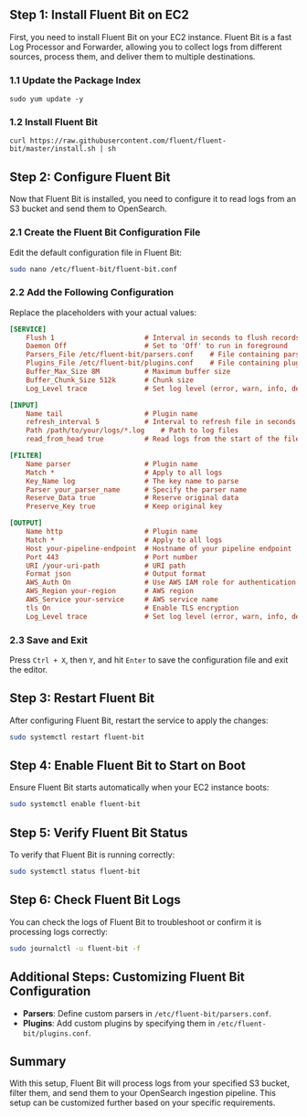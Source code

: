 
## Step 1: Install Fluent Bit on EC2

First, you need to install Fluent Bit on your EC2 instance. Fluent Bit is a fast Log Processor and Forwarder, allowing you to collect logs from different sources, process them, and deliver them to multiple destinations.

### 1.1 Update the Package Index

```
sudo yum update -y
```
### 1.2 Install Fluent Bit

```
curl https://raw.githubusercontent.com/fluent/fluent-bit/master/install.sh | sh
```

## Step 2: Configure Fluent Bit

Now that Fluent Bit is installed, you need to configure it to read logs from an S3 bucket and send them to OpenSearch.

### 2.1 Create the Fluent Bit Configuration File

Edit the default configuration file in Fluent Bit:

```bash
sudo nano /etc/fluent-bit/fluent-bit.conf
```

### 2.2 Add the Following Configuration

Replace the placeholders with your actual values:

```ini
[SERVICE]
    Flush 1                      # Interval in seconds to flush records
    Daemon Off                   # Set to 'Off' to run in foreground
    Parsers_File /etc/fluent-bit/parsers.conf    # File containing parsers
    Plugins_File /etc/fluent-bit/plugins.conf    # File containing plugins
    Buffer_Max_Size 8M           # Maximum buffer size
    Buffer_Chunk_Size 512k       # Chunk size
    Log_Level trace              # Set log level (error, warn, info, debug, trace)

[INPUT]
    Name tail                    # Plugin name
    refresh_interval 5           # Interval to refresh file in seconds
    Path /path/to/your/logs/*.log    # Path to log files
    read_from_head true          # Read logs from the start of the file

[FILTER]
    Name parser                  # Plugin name
    Match *                      # Apply to all logs
    Key_Name log                 # The key name to parse
    Parser your_parser_name      # Specify the parser name
    Reserve_Data true            # Reserve original data
    Preserve_Key true            # Keep original key

[OUTPUT]
    Name http                    # Plugin name
    Match *                      # Apply to all logs
    Host your-pipeline-endpoint  # Hostname of your pipeline endpoint
    Port 443                     # Port number
    URI /your-uri-path           # URI path
    Format json                  # Output format
    AWS_Auth On                  # Use AWS IAM role for authentication
    AWS_Region your-region       # AWS region
    AWS_Service your-service     # AWS service name
    tls On                       # Enable TLS encryption
    Log_Level trace              # Set log level (error, warn, info, debug, trace)
```

### 2.3 Save and Exit

Press `Ctrl + X`, then `Y`, and hit `Enter` to save the configuration file and exit the editor.

## Step 3: Restart Fluent Bit

After configuring Fluent Bit, restart the service to apply the changes:

```bash
sudo systemctl restart fluent-bit
```

## Step 4: Enable Fluent Bit to Start on Boot

Ensure Fluent Bit starts automatically when your EC2 instance boots:

```bash
sudo systemctl enable fluent-bit
```

## Step 5: Verify Fluent Bit Status

To verify that Fluent Bit is running correctly:

```bash
sudo systemctl status fluent-bit
```

## Step 6: Check Fluent Bit Logs

You can check the logs of Fluent Bit to troubleshoot or confirm it is processing logs correctly:

```bash
sudo journalctl -u fluent-bit -f
```

## Additional Steps: Customizing Fluent Bit Configuration

- **Parsers**: Define custom parsers in `/etc/fluent-bit/parsers.conf`.
- **Plugins**: Add custom plugins by specifying them in `/etc/fluent-bit/plugins.conf`.

## Summary

With this setup, Fluent Bit will process logs from your specified S3 bucket, filter them, and send them to your OpenSearch ingestion pipeline. This setup can be customized further based on your specific requirements.
```
